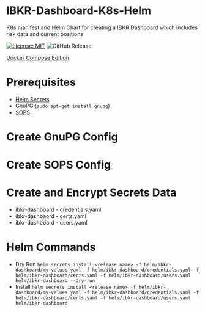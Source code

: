 # IBKR-Dashboard-K8s-Helm
K8s manifest and Helm Chart for creating a IBKR Dashboard which includes risk data and current positions

[![License: MIT](https://img.shields.io/badge/License-MIT-yellow.svg)](https://opensource.org/licenses/MIT) ![GitHub Release](https://img.shields.io/github/v/release/adam-lechnos/IBKR-Dashboard-K8s-Helm)

[Docker Compose Edition](https://github.com/Adam-Lechnos/IBKR-Dashboard)

# Prerequisites
* [Helm Secrets](https://github.com/jkroepke/helm-secrets/releases/tag/v4.6.0)
* GnuPG (`sudo apt-get install gnupg`)
* [SOPS](https://github.com/getsops/sops?ref=blog.gitguardian.com)

# Create GnuPG Config

# Create SOPS Config

# Create and Encrypt Secrets Data
* ibkr-dashboard - credentials.yaml
* ibkr-dashbaord - certs.yaml
* ibkr-dashboard - users.yaml

# Helm Commands
* Dry Run `helm secrets install <release name> -f helm/ibkr-dashboard/my-values.yaml -f helm/ibkr-dashboard/credentials.yaml -f helm/ibkr-dashboard/certs.yaml -f helm/ibkr-dashboard/users.yaml helm/ibkr-dashboard --dry-run`
* Install `helm secrets install <release name> -f helm/ibkr-dashboard/my-values.yaml -f helm/ibkr-dashboard/credentials.yaml -f helm/ibkr-dashboard/certs.yaml -f helm/ibkr-dashboard/users.yaml helm/ibkr-dashboard`
